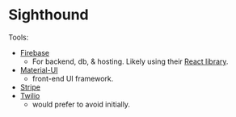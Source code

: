 # Sighthound

Tools:
  - [Firebase](https://firebase.google.com/docs/)
    - For backend, db, & hosting. Likely using their [React library](https://github.com/firebase/reactfire).
  - [Material-UI](https://www.npmjs.com/package/material-ui)
    - front-end UI framework.
  - [Stripe](https://stripe.com/subscriptions)
  - [Twilio](https://www.twilio.com/docs/libraries/node)
    - would prefer to avoid initially.

